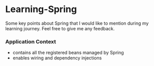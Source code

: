 # Learning-Spring
Some key points about Spring that I would like to mention during my learning journey. Feel free to give me any feedback.

### Application Context
- contains all the registered beans managed by Spring
- enables wiring and dependency injections

